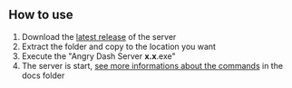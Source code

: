 ## How to use
1. Download the [latest release](https://github.com/06-Games/AngryDashServer/releases) of the server
2. Extract the folder and copy to the location you want
3. Execute the "Angry Dash Server **x.x**.exe"
4. The server is start, [see more informations about the commands](https://06games.ddns.net:8887/en/angry-dash/server/commands) in the docs folder